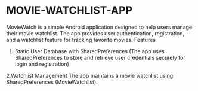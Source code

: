 # MOVIE-WATCHLIST-APP
MovieWatch is a simple Android application designed to help users manage their movie watchlist. The app provides user authentication, registration, and a watchlist feature for tracking favorite movies.
Features
1. Static User Database with SharedPreferences
(The app uses SharedPreferences to store and retrieve user credentials securely for login and registration)


2.Watchlist Management
The app maintains a movie watchlist using SharedPreferences (MovieWatchlist).

